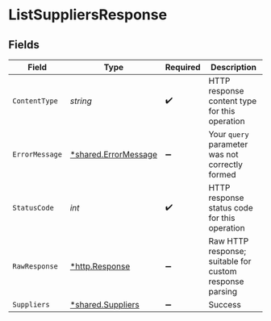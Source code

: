 # ListSuppliersResponse


## Fields

| Field                                                       | Type                                                        | Required                                                    | Description                                                 |
| ----------------------------------------------------------- | ----------------------------------------------------------- | ----------------------------------------------------------- | ----------------------------------------------------------- |
| `ContentType`                                               | *string*                                                    | :heavy_check_mark:                                          | HTTP response content type for this operation               |
| `ErrorMessage`                                              | [*shared.ErrorMessage](../../models/shared/errormessage.md) | :heavy_minus_sign:                                          | Your `query` parameter was not correctly formed             |
| `StatusCode`                                                | *int*                                                       | :heavy_check_mark:                                          | HTTP response status code for this operation                |
| `RawResponse`                                               | [*http.Response](https://pkg.go.dev/net/http#Response)      | :heavy_minus_sign:                                          | Raw HTTP response; suitable for custom response parsing     |
| `Suppliers`                                                 | [*shared.Suppliers](../../models/shared/suppliers.md)       | :heavy_minus_sign:                                          | Success                                                     |